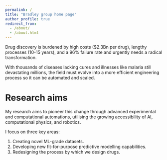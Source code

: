 ```yaml
---
permalink: /
title: "Bradley group home page"
author_profile: true
redirect_from: 
  - /about/
  - /about.html
---
```




Drug discovery is burdened by high costs ($2.3Bn per drug), lengthy processes (10-15 years), and a 96% failure rate and urgently needs a radical transformation. 

With thousands of diseases lacking cures and illnesses like malaria still devastating millions, the field must evolve into a more efficient engineering process so it can be automated and scaled.

Research aims
======
My research aims to pioneer this change through advanced experimental and computational automations, utilising the growing accessibility of AI, computational physics, and robotics.

I focus on three key areas: 
1. Creating novel ML-grade datasets.
2. Developing new fit-for-purpose predictive modelling capabilities.
3. Redesigning the process by which we design drugs.





